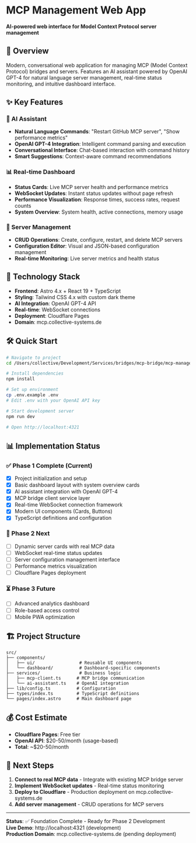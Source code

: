 # MCP Management Web App

**AI-powered web interface for Model Context Protocol server management**

## 🎯 Overview

Modern, conversational web application for managing MCP (Model Context Protocol) bridges and servers. Features an AI assistant powered by OpenAI GPT-4 for natural language server management, real-time status monitoring, and intuitive dashboard interface.

## ✨ Key Features

### 🤖 AI Assistant
- **Natural Language Commands**: "Restart GitHub MCP server", "Show performance metrics"
- **OpenAI GPT-4 Integration**: Intelligent command parsing and execution
- **Conversational Interface**: Chat-based interaction with command history
- **Smart Suggestions**: Context-aware command recommendations

### 📊 Real-time Dashboard
- **Status Cards**: Live MCP server health and performance metrics
- **WebSocket Updates**: Instant status updates without page refresh
- **Performance Visualization**: Response times, success rates, request counts
- **System Overview**: System health, active connections, memory usage

### 🔧 Server Management
- **CRUD Operations**: Create, configure, restart, and delete MCP servers
- **Configuration Editor**: Visual and JSON-based configuration management
- **Real-time Monitoring**: Live server metrics and health status

## 🚀 Technology Stack

- **Frontend**: Astro 4.x + React 19 + TypeScript
- **Styling**: Tailwind CSS 4.x with custom dark theme
- **AI Integration**: OpenAI GPT-4 API
- **Real-time**: WebSocket connections
- **Deployment**: Cloudflare Pages
- **Domain**: mcp.collective-systems.de

## 🛠️ Quick Start

```bash
# Navigate to project
cd /Users/collective/Development/Services/bridges/mcp-bridge/mcp-management-webapp

# Install dependencies
npm install

# Set up environment
cp .env.example .env
# Edit .env with your OpenAI API key

# Start development server
npm run dev

# Open http://localhost:4321
```

## 📊 Implementation Status

### ✅ Phase 1 Complete (Current)
- [x] Project initialization and setup
- [x] Basic dashboard layout with system overview cards
- [x] AI assistant integration with OpenAI GPT-4
- [x] MCP bridge client service layer
- [x] Real-time WebSocket connection framework
- [x] Modern UI components (Cards, Buttons)
- [x] TypeScript definitions and configuration

### 🔄 Phase 2 Next
- [ ] Dynamic server cards with real MCP data
- [ ] WebSocket real-time status updates
- [ ] Server configuration management interface
- [ ] Performance metrics visualization
- [ ] Cloudflare Pages deployment

### ⏳ Phase 3 Future
- [ ] Advanced analytics dashboard
- [ ] Role-based access control
- [ ] Mobile PWA optimization

## 🏗️ Project Structure

```
src/
├── components/
│   ├── ui/                 # Reusable UI components
│   └── dashboard/          # Dashboard-specific components
├── services/               # Business logic
│   ├── mcp-client.ts      # MCP bridge communication
│   └── ai-assistant.ts    # OpenAI integration
├── lib/config.ts          # Configuration
├── types/index.ts         # TypeScript definitions
└── pages/index.astro      # Main dashboard page
```

## 💰 Cost Estimate

- **Cloudflare Pages**: Free tier
- **OpenAI API**: $20-50/month (usage-based)
- **Total**: ~$20-50/month

## 🎯 Next Steps

1. **Connect to real MCP data** - Integrate with existing MCP bridge server
2. **Implement WebSocket updates** - Real-time status monitoring
3. **Deploy to Cloudflare** - Production deployment on mcp.collective-systems.de
4. **Add server management** - CRUD operations for MCP servers

---

**Status**: ✅ Foundation Complete - Ready for Phase 2 Development  
**Live Demo**: http://localhost:4321 (development)  
**Production Domain**: mcp.collective-systems.de (pending deployment)